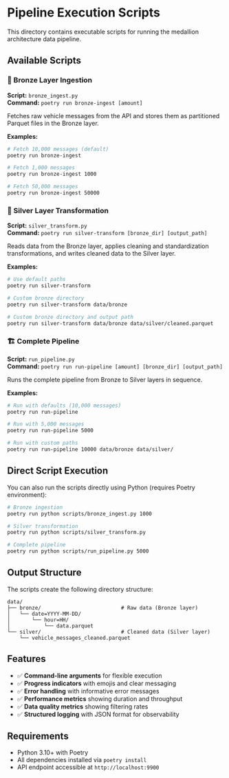 # Pipeline Execution Scripts

This directory contains executable scripts for running the medallion architecture data pipeline.

## Available Scripts

### 🥉 Bronze Layer Ingestion
**Script:** `bronze_ingest.py`  
**Command:** `poetry run bronze-ingest [amount]`

Fetches raw vehicle messages from the API and stores them as partitioned Parquet files in the Bronze layer.

**Examples:**
```bash
# Fetch 10,000 messages (default)
poetry run bronze-ingest

# Fetch 1,000 messages
poetry run bronze-ingest 1000

# Fetch 50,000 messages
poetry run bronze-ingest 50000
```

### 🥈 Silver Layer Transformation
**Script:** `silver_transform.py`  
**Command:** `poetry run silver-transform [bronze_dir] [output_path]`

Reads data from the Bronze layer, applies cleaning and standardization transformations, and writes cleaned data to the Silver layer.

**Examples:**
```bash
# Use default paths
poetry run silver-transform

# Custom bronze directory
poetry run silver-transform data/bronze

# Custom bronze directory and output path
poetry run silver-transform data/bronze data/silver/cleaned.parquet
```

### 🏗️ Complete Pipeline
**Script:** `run_pipeline.py`  
**Command:** `poetry run run-pipeline [amount] [bronze_dir] [output_path]`

Runs the complete pipeline from Bronze to Silver layers in sequence.

**Examples:**
```bash
# Run with defaults (10,000 messages)
poetry run run-pipeline

# Run with 5,000 messages
poetry run run-pipeline 5000

# Run with custom paths
poetry run run-pipeline 10000 data/bronze data/silver/
```

## Direct Script Execution

You can also run the scripts directly using Python (requires Poetry environment):

```bash
# Bronze ingestion
poetry run python scripts/bronze_ingest.py 1000

# Silver transformation
poetry run python scripts/silver_transform.py

# Complete pipeline
poetry run python scripts/run_pipeline.py 5000
```

## Output Structure

The scripts create the following directory structure:

```
data/
├── bronze/                          # Raw data (Bronze layer)
│   └── date=YYYY-MM-DD/
│       └── hour=HH/
│           └── data.parquet
└── silver/                          # Cleaned data (Silver layer)
    └── vehicle_messages_cleaned.parquet
```

## Features

- ✅ **Command-line arguments** for flexible execution
- ✅ **Progress indicators** with emojis and clear messaging
- ✅ **Error handling** with informative error messages
- ✅ **Performance metrics** showing duration and throughput
- ✅ **Data quality metrics** showing filtering rates
- ✅ **Structured logging** with JSON format for observability

## Requirements

- Python 3.10+ with Poetry
- All dependencies installed via `poetry install`
- API endpoint accessible at `http://localhost:9900`
